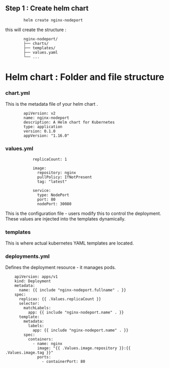 


## Step 1 : Create helm chart

			helm create nginx-nodeport
		

this will create the structure : 

			nginx-nodeport/
			├── charts/
			├── templates/
			├── values.yaml
			└── ...



# Helm chart : Folder and file structure 


### chart.yml

This is the metadata file of your helm chart . 

			apiVersion: v2
			name: nginx-nodeport
			description: A Helm chart for Kubernetes
			type: application
			version: 0.1.0
			appVersion: "1.16.0"



### values.yml

				replicaCount: 1
				
				image:
				  repository: nginx
				  pullPolicy: IfNotPresent
				  tag: "latest"
				
				service:
				  type: NodePort
				  port: 80
				  nodePort: 30080


This is the configuration file - users modify this to control the deployment. 
These values are injected into the templates dynamically. 


### templates 

This is where actual kubernetes YAML templates are located. 


### deployments.yml

Defines the deployment resource - it manages pods. 

		apiVersion: apps/v1
		kind: Deployment
		metadata:
		  name: {{ include "nginx-nodeport.fullname" . }}
		spec:
		  replicas: {{ .Values.replicaCount }}
		  selector:
		    matchLabels:
		      app: {{ include "nginx-nodeport.name" . }}
		  template:
		    metadata:
		      labels:
		        app: {{ include "nginx-nodeport.name" . }}
		    spec:
		      containers:
		        - name: nginx
		          image: "{{ .Values.image.repository }}:{{ .Values.image.tag }}"
		          ports:
		            - containerPort: 80



